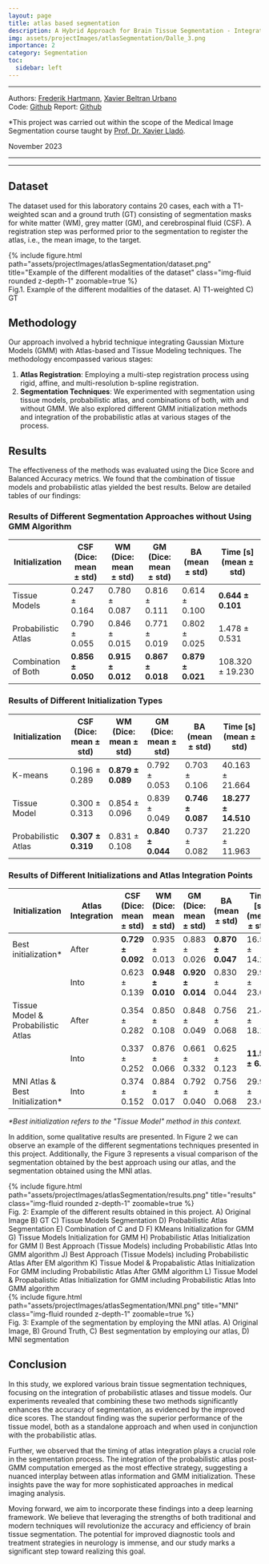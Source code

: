 ```yaml
---
layout: page
title: atlas based segmentation
description: A Hybrid Approach for Brain Tissue Segmentation - Integrating Gaussian Mixture Models with Atlas-based and Tissue Modeling Techniques
img: assets/projectImages/atlasSegmentation/Dalle_3.png
importance: 2
category: Segmentation
toc:
  sidebar: left
---
```

---
Authors: [Frederik Hartmann](https://github.com/Frederik-Hartmann), [Xavier Beltran Urbano](https://xavibeltranurbano.github.io/)
\
Code: [Github](https://github.com/Frederik-Hartmann/Atlas-Based-Brain-Tissue-Segmentation)
Report: [Github](https://github.com/Frederik-Hartmann/Atlas-Based-Brain-Tissue-Segmentation/blob/main/Report/LAB3_Report.pdf)


*This project was carried out within the scope of the Medical Image Segmentation course taught by [Prof. Dr. Xavier Lladó](http://atc.udg.edu/~llado/).

November 2023

---
---
## Dataset
The dataset used for this laboratory contains 20 cases, each with a T1-weighted scan and a ground truth (GT) consisting of segmentation masks for white matter (WM), grey matter (GM), and cerebrospinal fluid (CSF). A registration step was performed prior to the segmentation to register the atlas, i.e., the mean image, to the target. 

<div class="row">
    <div class="col-sm mt-3 mt-md-0">
        {% include figure.html path="assets/projectImages/atlasSegmentation/dataset.png" title="Example of the different modalities of the dataset" class="img-fluid rounded z-depth-1" zoomable=true %}
    </div>
</div>
<div class="caption">
    Fig.1. Example of the different modalities of the dataset. A) T1-weighted C) GT
</div>

## Methodology
Our approach involved a hybrid technique integrating Gaussian Mixture Models (GMM) with Atlas-based and Tissue Modeling techniques. The methodology encompassed various stages:
1. **Atlas Registration**: Employing a multi-step registration process using rigid, affine, and multi-resolution b-spline registration.
2. **Segmentation Techniques**: We experimented with segmentation using tissue models, probabilistic atlas, and combinations of both, with and without GMM. We also explored different GMM initialization methods and integration of the probabilistic atlas at various stages of the process.

## Results
The effectiveness of the methods was evaluated using the Dice Score and Balanced Accuracy metrics. We found that the combination of tissue models and probabilistic atlas yielded the best results. Below are detailed tables of our findings:

### Results of Different Segmentation Approaches without Using GMM Algorithm
| Initialization           | CSF (Dice: mean ± std) | WM (Dice: mean ± std) | GM (Dice: mean ± std) | BA (mean ± std) | Time [s] (mean ± std) |
|--------------------------|-----------------------|----------------------|----------------------|----------------|----------------------|
| Tissue Models            | 0.247 ± 0.164         | 0.780 ± 0.087        | 0.816 ± 0.111        | 0.614 ± 0.100  | **0.644 ± 0.101**    |
| Probabilistic Atlas      | 0.790 ± 0.055         | 0.846 ± 0.015        | 0.771 ± 0.019        | 0.802 ± 0.025  | 1.478 ± 0.531        |
| Combination of Both      | **0.856 ± 0.050**     | **0.915 ± 0.012**     | **0.867 ± 0.018**     | **0.879 ± 0.021** | 108.320 ± 19.230   |

### Results of Different Initialization Types
| Initialization           | CSF (Dice: mean ± std) | WM (Dice: mean ± std) | GM (Dice: mean ± std) | BA (mean ± std) | Time [s] (mean ± std) |
|--------------------------|-----------------------|----------------------|----------------------|----------------|----------------------|
| K-means                  | 0.196 ± 0.289         | **0.879 ± 0.089**    | 0.792 ± 0.053        | 0.703 ± 0.106  | 40.163 ± 21.664      |
| Tissue Model             | 0.300 ± 0.313         | 0.854 ± 0.096        | 0.839 ± 0.049        | **0.746 ± 0.087**  | **18.277 ± 14.510** |
| Probabilistic Atlas      | **0.307 ± 0.319**     | 0.831 ± 0.108        | **0.840 ± 0.044**    | 0.737 ± 0.082  | 21.220 ± 11.963      |

### Results of Different Initializations and Atlas Integration Points
| Initialization                           | Atlas Integration | CSF (Dice: mean ± std) | WM (Dice: mean ± std) | GM (Dice: mean ± std) | BA (mean ± std) | Time [s] (mean ± std) |
|------------------------------------------|-------------------|-----------------------|----------------------|----------------------|----------------|----------------------|
| Best initialization*                     | After             | **0.729 ± 0.092**     | 0.935 ± 0.013        | 0.883 ± 0.026        | **0.870 ± 0.047** | 16.5 ± 14.2          |
|                                          | Into              | 0.623 ± 0.139         | **0.948 ± 0.010**    | **0.920 ± 0.014**    | 0.830 ± 0.044  | 29.9 ± 23.0          |
| Tissue Model & Probabilistic Atlas       | After             | 0.354 ± 0.282         | 0.850 ± 0.108        | 0.848 ± 0.049        | 0.756 ± 0.068  | 21.4 ± 18.1          |
|                                          | Into              | 0.337 ± 0.252         | 0.876 ± 0.066        | 0.661 ± 0.332        | 0.625 ± 0.123  | **11.5 ± 6.0**       |
| MNI Atlas & Best Initialization*         | Into              | 0.374 ± 0.152         | 0.884 ± 0.017        | 0.792 ± 0.040        | 0.756 ± 0.068  | 29.9 ± 23.0          |

_*Best initialization refers to the "Tissue Model" method in this context._

In addition, some qualitative results are presented. In Figure 2 we can observe an example of the different segmentations techniques presented in this project. Additionally, the Figure 3 represents a visual comparison of the segmentation obtained by the best approach using our atlas, and the segmentation obtained using the MNI atlas.


<div class="row">
    <div class="col-sm mt-3 mt-md-0">
        {% include figure.html path="assets/projectImages/atlasSegmentation/results.png" title="results" class="img-fluid rounded z-depth-1" zoomable=true %}
    </div>
</div>
<div class="caption">
Fig. 2: Example of the different results obtained in this project. A) Original Image B) GT C) Tissue Models Segmentation D)
Probabilistic Atlas Segmentation E) Combination of C and D F) KMeans Initialization for GMM G) Tissue Models Initialization for
GMM H) Probabilistic Atlas Initialization for GMM I) Best Approach (Tissue Models) including Probabilistic Atlas Into GMM algorithm
J) Best Approach (Tissue Models) including Probabilistic Atlas After EM algorithm K) Tissue Model & Propabalistic Atlas Initialization
For GMM including Probabilistic Atlas After GMM algorithm L) Tissue Model & Propabalistic Atlas Initialization for GMM including
Probabilistic Atlas Into GMM algorithm
</div>

<div class="row">
    <div class="col-sm mt-3 mt-md-0">
        {% include figure.html path="assets/projectImages/atlasSegmentation/MNI.png" title="MNI" class="img-fluid rounded z-depth-1" zoomable=true %}
    </div>
</div>
<div class="caption">
Fig. 3: Example of the segmentation by employing the MNI atlas. A) Original Image, B) Ground Truth, C) Best segmentation by
employing our atlas, D) MNI segmentation
</div>


## Conclusion
In this study, we explored various brain tissue segmentation techniques, focusing on the integration of probabilistic atlases and tissue models. Our experiments revealed that combining these two methods significantly enhances the accuracy of segmentation, as evidenced by the improved dice scores. The standout finding was the superior performance of the tissue model, both as a standalone approach and when used in conjunction with the probabilistic atlas.

Further, we observed that the timing of atlas integration plays a crucial role in the segmentation process. The integration of the probabilistic atlas post-GMM computation emerged as the most effective strategy, suggesting a nuanced interplay between atlas information and GMM initialization. These insights pave the way for more sophisticated approaches in medical imaging analysis.

Moving forward, we aim to incorporate these findings into a deep learning framework. We believe that leveraging the strengths of both traditional and modern techniques will revolutionize the accuracy and efficiency of brain tissue segmentation. The potential for improved diagnostic tools and treatment strategies in neurology is immense, and our study marks a significant step toward realizing this goal.
